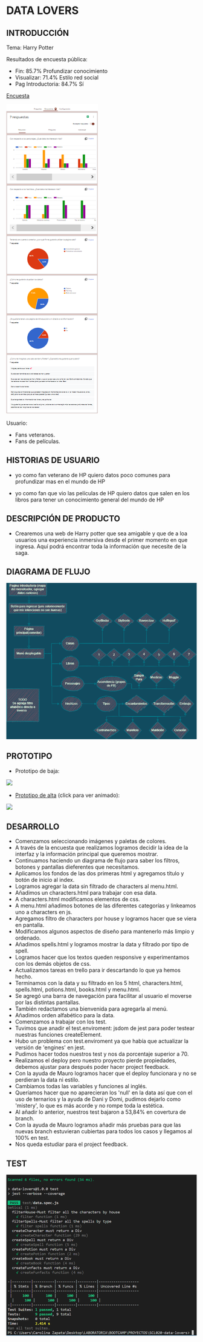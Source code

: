 # DATA LOVERS

## INTRODUCCIÓN

Tema: Harry Potter

Resultados de encuesta pública:
* Fin: 85.7% Profundizar conocimiento
* Visualizar: 71.4% Estilo red social
* Pag Introductoria: 84.7% Sí

[Encuesta](https://forms.gle/9mKVYh39ry7kxtK29)

<img src = "ENCUESTA.png">

Usuario: 
* Fans veteranos.
* Fans de películas.


## HISTORIAS DE USUARIO
* yo como fan veterano de HP
quiero datos poco comunes
para profundizar mas en el mundo de HP

* yo como fan que vio las películas de HP
quiero datos que salen en los libros
para tener un conocimiento general del mundo de HP

## DESCRIPCIÓN DE PRODUCTO
* Crearemos una web de Harry potter que sea amigable y que de a loa usuarios una experiencia inmersiva desde el primer momento en que ingresa. Aquí podrá encontrar toda la información que necesite de la saga.

## DIAGRAMA DE FLUJO

<img src = "DATA LOVERS.drawio.png">


## PROTOTIPO

* Prototipo de baja:
<img src = "Prototipo de baja.jpg">

* [Prototipo de alta](https://www.figma.com/proto/yzVN7yna51fxq0GWQymypV/DATA-LOVERS?node-id=7%3A3&scaling=min-zoom&page-id=0%3A1&starting-point-node-id=7%3A3) (click para ver animado):
<img src = "DATA LOVERS.png">

## DESARROLLO

* Comenzamos seleccionando imágenes y paletas de colores.
* A través de la encuesta que realizamos logramos decidir la idea de la interfaz y la información principal que queremos mostrar.
* Continuamos haciendo un diagrama de flujo para saber los filtros, botones y pantallas dieferentes que necesitamos.
* Aplicamos los fondos de las dos primeras html y agregamos título y botón de inicio al index.
* Logramos agregar la data sin filtrado de characters al menu.html.
* Añadimos un characters.html para trabajar con esa data.
* A characters.html modificamos elementos de css.
* A menu.html añadimos botones de las diferentes categorías y linkeamos uno a characters en js.
* Agregamos filtro de characters por house y logramos hacer que se viera en pantalla.
* Modificamos algunos aspectos de diseño para mantenerlo más limpio y ordenado.
* Añadimos spells.html y logramos mostrar la data y filtrado por tipo de spell.
* Logramos hacer que los textos queden responsive y experimentamos con los demás objetos de css.
* Actualizamos tareas en trello para ir descartando lo que ya hemos hecho.
* Terminamos con la data y su filtrado en los 5 html, characters.html, spells.html, potions.html, books.html y menu.html.
* Se agregó una barra de navegación para facilitar al usuario el moverse por las distintas pantallas.
* También redactamos una bienvenida para agregarla al menú.
* Añadimos orden alfabético para la data.
* Comenzamos a trabajar con los test.
* Tuvimos que anadir el test.enviroment: jsdom de jest para poder testear nuestras funciones createElement.
* Hubo un problema con test.enviroment ya que había que actualizar la versión de 'engines' en jest.
* Pudimos hacer todos nuestros test y nos da porcentaje superior a 70.
* Realizamos el deploy pero nuestro proyecto pierde propiedades, debemos ajustar para después poder hacer project feedback.
* Con la ayuda de Mauro logramos hacer que el deploy funcionara y no se perdieran la data ni estilo.
* Cambiamos todas las variables y funciones al inglés.
* Queríamos hacer que no aparecieran los 'null' en la data así que con el uso de ternarios y la ayuda de Dani y Domi, pudimos dejarlo como 'mistery', lo que es más acorde y no rompe toda la estética.
* Al añadir lo anterior, nuestros test bajaron a 53,84% en covertura de branch.
* Con la ayuda de Mauro logramos añadir más pruebas para que las nuevas branch estuvieran cubiertas para todos los casos y llegamos al 100% en test.
* Nos queda estudiar para el project feedback.

## TEST

<img src = "test100.png">

